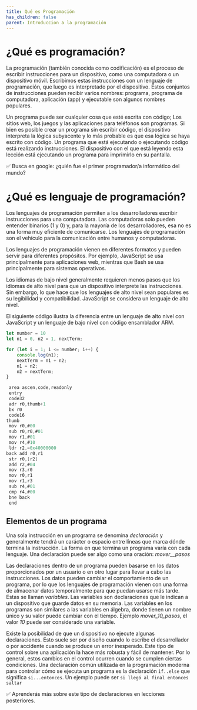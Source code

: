 ```yaml
---
title: Qué es Programación
has_children: false
parent: Introduccion a la programación
---
```


# ¿Qué es programación?

La programación (también conocida como codificación) es el proceso de escribir instrucciones para un dispositivo, como una computadora o un dispositivo móvil. Escribimos estas instrucciones con un lenguaje de programación, que luego es interpretado por el dispositivo. Estos conjuntos de instrucciones pueden recibir varios nombres:  programa, programa de computadora, aplicación (app) y ejecutable son algunos nombres populares.

Un programa puede ser cualquier cosa que esté escrita con código; Los sitios web, los juegos y las aplicaciones para teléfonos son programas. Si bien es posible crear un programa sin escribir código, el dispositivo interpreta la lógica subyacente y lo más probable es que esa lógica se haya escrito con código. Un programa que está ejecutando o ejecutando código está realizando instrucciones. El dispositivo con el que está leyendo esta lección está ejecutando un programa para imprimirlo en su pantalla.

✅ Busca en google: ¿quién fue el primer programador/a informático del mundo?


# ¿Qué es lenguaje de programación?

Los lenguajes de programación permiten a los desarrolladores escribir instrucciones para una computadora. Las computadoras solo pueden entender binarios (1 y 0) y, para la mayoría de los desarrolladores, esa no es una forma muy eficiente de comunicarse. Los lenguajes de programación son el vehículo para la comunicación entre humanos y computadoras.

Los lenguajes de programación vienen en diferentes formatos y pueden servir para diferentes propósitos. Por ejemplo, JavaScript se usa principalmente para aplicaciones web, mientras que Bash se usa principalmente para sistemas operativos.

Los idiomas de bajo nivel generalmente requieren menos pasos que los idiomas de alto nivel para que un dispositivo interprete las instrucciones. Sin embargo, lo que hace que los lenguajes de alto nivel sean populares es su legibilidad y compatibilidad. JavaScript se considera un lenguaje de alto nivel.

El siguiente código ilustra la diferencia entre un lenguaje de alto nivel con JavaScript y un lenguaje de bajo nivel con código ensamblador ARM.

```javascript
let number = 10
let n1 = 0, n2 = 1, nextTerm;

for (let i = 1; i <= number; i++) {
    console.log(n1);
    nextTerm = n1 + n2;
    n1 = n2;
    n2 = nextTerm;
}
```

```c
 area ascen,code,readonly
 entry
 code32
 adr r0,thumb+1
 bx r0
 code16
thumb
 mov r0,#00
 sub r0,r0,#01
 mov r1,#01
 mov r4,#10
 ldr r2,=0x40000000
back add r0,r1
 str r0,[r2]
 add r2,#04
 mov r3,r0
 mov r0,r1
 mov r1,r3
 sub r4,#01
 cmp r4,#00
 bne back
 end
```

## Elementos de un programa

Una sola instrucción en un programa se denomina *declaración* y generalmente tendrá un carácter o espacio entre líneas que marca dónde termina la instrucción. La forma en que termina un programa varía con cada lenguaje. Una declaración puede ser algo como una oración:  *mover__pasos*

Las declaraciones dentro de un programa pueden basarse en los datos proporcionados por un usuario o en otro lugar para llevar a cabo las instrucciones. Los datos pueden cambiar el comportamiento de un programa, por lo que los lenguajes de programación vienen con una forma de almacenar datos temporalmente para que puedan usarse más tarde. Estas se llaman *variables*. Las variables son declaraciones que le indican a un dispositivo que guarde datos en su memoria. Las variables en los programas son similares a las variables en álgebra, donde tienen un nombre único y su valor puede cambiar con el tiempo. Ejemplo *mover_10_pasos*, el valor *10* puede ser considerado una variable.

Existe la posibilidad de que un dispositivo no ejecute algunas declaraciones. Esto suele ser por diseño cuando lo escribe el desarrollador o por accidente cuando se produce un error inesperado. Este tipo de control sobre una aplicación la hace más robusta y fácil de mantener. Por lo general, estos cambios en el control ocurren cuando se cumplen ciertas condiciones. Una declaración común utilizada en la programación moderna para controlar cómo se ejecuta un programa es la declaración `if..else` que significa `si...entonces`. Un ejemplo puede ser `si llegó al final entonces saltar`

✅ Aprenderás más sobre este tipo de declaraciones en lecciones posteriores.